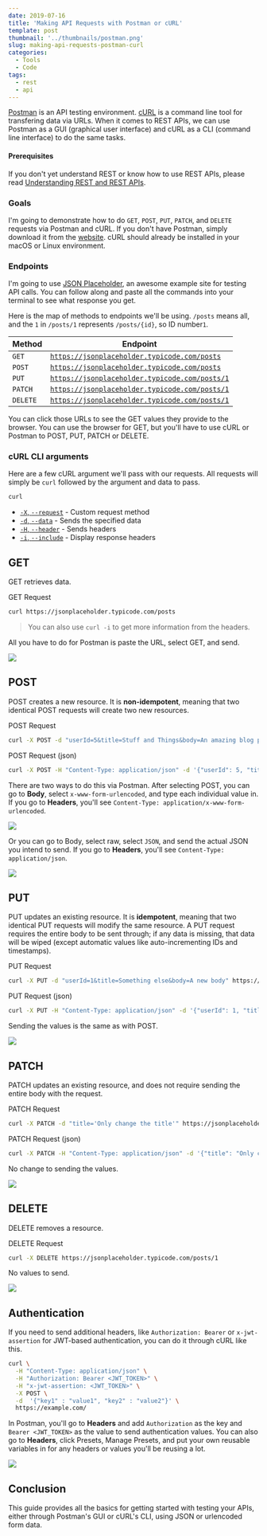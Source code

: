 ```yaml
---
date: 2019-07-16
title: 'Making API Requests with Postman or cURL'
template: post
thumbnail: '../thumbnails/postman.png'
slug: making-api-requests-postman-curl
categories:
  - Tools
  - Code
tags:
  - rest
  - api
---
```


[Postman](https://www.getpostman.com/) is an API testing environment. [cURL](https://curl.haxx.se/) is a command line tool for transfering data via URLs. When it comes to REST APIs, we can use Postman as a GUI (graphical user interface) and cURL as a CLI (command line interface) to do the same tasks.

#### Prerequisites

If you don't yet understand REST or know how to use REST APIs, please read [Understanding REST and REST APIs](https://code.tutsplus.com/tutorials/code-your-first-api-with-nodejs-and-express-understanding-rest-apis--cms-31697).

### Goals

I'm going to demonstrate how to do `GET`, `POST`, `PUT`, `PATCH`, and `DELETE` requests via Postman and cURL. If you don't have Postman, simply download it from the [website](https://www.getpostman.com/). cURL should already be installed in your macOS or Linux environment.

### Endpoints

I'm going to use [JSON Placeholder](https://jsonplaceholder.typicode.com), an awesome example site for testing API calls. You can follow along and paste all the commands into your terminal to see what response you get.

Here is the map of methods to endpoints we'll be using. `/posts` means all, and the `1` in `/posts/1` represents `/posts/{id}`, so ID number`1`.

| Method   | Endpoint                                                                                       |
| -------- | ---------------------------------------------------------------------------------------------- |
| `GET`    | [`https://jsonplaceholder.typicode.com/posts`](https://jsonplaceholder.typicode.com/posts)     |
| `POST`   | [`https://jsonplaceholder.typicode.com/posts`](https://jsonplaceholder.typicode.com/posts)     |
| `PUT`    | [`https://jsonplaceholder.typicode.com/posts/1`](https://jsonplaceholder.typicode.com/posts/1) |
| `PATCH`  | [`https://jsonplaceholder.typicode.com/posts/1`](https://jsonplaceholder.typicode.com/posts/1) |
| `DELETE` | [`https://jsonplaceholder.typicode.com/posts/1`](https://jsonplaceholder.typicode.com/posts/1) |

You can click those URLs to see the GET values they provide to the browser. You can use the browser for GET, but you'll have to use cURL or Postman to POST, PUT, PATCH or DELETE.

### cURL CLI arguments

Here are a few cURL argument we'll pass with our requests. All requests will simply be `curl` followed by the argument and data to pass.

```bash
curl
```

- [`-X`, `--request`](https://curl.haxx.se/docs/manpage.html#-X) - Custom request method
- [`-d`, `--data`](https://curl.haxx.se/docs/manpage.html#-d) - Sends the specified data
- [`-H`, `--header`](https://curl.haxx.se/docs/manpage.html#-H) - Sends headers
- [`-i`, `--include`](https://curl.haxx.se/docs/manpage.html#-i) - Display response headers

## GET

GET retrieves data.

<div class="filename">GET Request</div>

```bash
curl https://jsonplaceholder.typicode.com/posts
```

> You can also use `curl -i` to get more information from the headers.

All you have to do for Postman is paste the URL, select GET, and send.

![](../images/get.png)

## POST

POST creates a new resource. It is **non-idempotent**, meaning that two identical POST requests will create two new resources.

<div class="filename">POST Request</div>

```bash
curl -X POST -d "userId=5&title=Stuff and Things&body=An amazing blog post about both stuff and things." https://jsonplaceholder.typicode.com/posts
```

<div class="filename">POST Request (json)</div>

```bash
curl -X POST -H "Content-Type: application/json" -d '{"userId": 5, "title": "Stuff and Things", "body": "An amazing blog post about both stuff and things."}' https://jsonplaceholder.typicode.com/posts
```

There are two ways to do this via Postman. After selecting POST, you can go to **Body**, select `x-www-form-urlencoded`, and type each individual value in. If you go to **Headers**, you'll see `Content-Type: application/x-www-form-urlencoded`.

![](../images/post1.png)

Or you can go to Body, select raw, select `JSON`, and send the actual JSON you intend to send. If you go to **Headers**, you'll see `Content-Type: application/json`.

![](../images/post2.png)

## PUT

PUT updates an existing resource. It is **idempotent**, meaning that two identical PUT requests will modify the same resource. A PUT request requires the entire body to be sent through; if any data is missing, that data will be wiped (except automatic values like auto-incrementing IDs and timestamps).

<div class="filename">PUT Request</div>

```bash
curl -X PUT -d "userId=1&title=Something else&body=A new body" https://jsonplaceholder.typicode.com/posts/1
```

<div class="filename">PUT Request (json)</div>

```bash
curl -X PUT -H "Content-Type: application/json" -d '{"userId": 1, "title": "Something else", "body": "A new body"}' https://jsonplaceholder.typicode.com/posts/1
```

Sending the values is the same as with POST.

![](../images/put.png)

## PATCH

PATCH updates an existing resource, and does not require sending the entire body with the request.

<div class="filename">PATCH Request</div>

```bash
curl -X PATCH -d "title='Only change the title'" https://jsonplaceholder.typicode.com/posts/1
```

<div class="filename">PATCH Request (json)</div>

```bash
curl -X PATCH -H "Content-Type: application/json" -d '{"title": "Only change the title"}' https://jsonplaceholder.typicode.com/posts/1
```

No change to sending the values.

![](../images/patch.png)

## DELETE

DELETE removes a resource.

<div class="filename">DELETE Request</div>

```bash
curl -X DELETE https://jsonplaceholder.typicode.com/posts/1
```

No values to send.

![](../images/delete.png)

## Authentication

If you need to send additional headers, like `Authorization: Bearer` or `x-jwt-assertion` for JWT-based authentication, you can do it through cURL like this.

```bash
curl \
  -H "Content-Type: application/json" \
  -H "Authorization: Bearer <JWT_TOKEN>" \
  -H "x-jwt-assertion: <JWT_TOKEN>" \
  -X POST \
  -d  '{"key1" : "value1", "key2" : "value2"}' \
  https://example.com/
```

In Postman, you'll go to **Headers** and add `Authorization` as the key and `Bearer <JWT_TOKEN>` as the value to send authentication values. You can also go to **Headers**, click Presets, Manage Presets, and put your own reusable variables in for any headers or values you'll be reusing a lot.

![](../images/presets.png)

## Conclusion

This guide provides all the basics for getting started with testing your APIs, either through Postman's GUI or cURL's CLI, using JSON or urlencoded form data.
